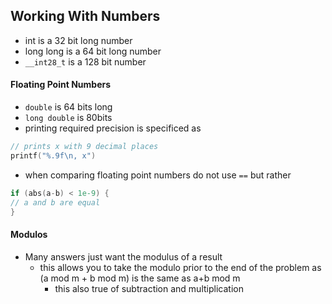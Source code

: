 ## Working With Numbers 
- int is a 32 bit long number 
- long long is a 64 bit long number 
- `__int28_t` is a 128 bit number

#### Floating Point Numbers
- `double` is 64 bits long
- `long double` is 80bits
-  printing required precision is specificed as 
```C++
// prints x with 9 decimal places
printf("%.9f\n, x")
```
- when comparing floating point numbers do not use ```==``` but rather 
```C++ 
if (abs(a-b) < 1e-9) { 
// a and b are equal 
}
```

#### Modulos 
- Many answers just want the modulus of a result 
	- this allows you to take the modulo prior to the end of the problem as (a mod m + b mod m) is the same as a+b mod m 
		- this also true of subtraction and multiplication